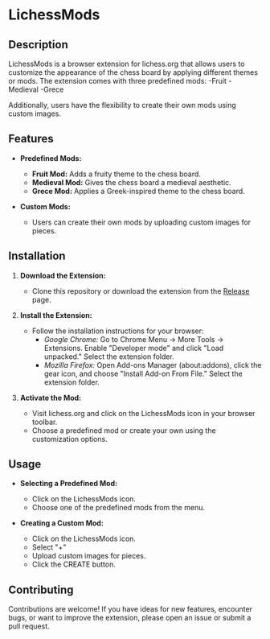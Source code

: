 # LichessMods

## Description

LichessMods is a browser extension for lichess.org that allows users to customize the appearance of the chess board by applying different themes or mods. The extension comes with three predefined mods: 
-Fruit
-Medieval
-Grece

Additionally, users have the flexibility to create their own mods using custom images.

## Features

- **Predefined Mods:**
  - **Fruit Mod:** Adds a fruity theme to the chess board.
  - **Medieval Mod:** Gives the chess board a medieval aesthetic.
  - **Grece Mod:** Applies a Greek-inspired theme to the chess board.

- **Custom Mods:**
  - Users can create their own mods by uploading custom images for pieces.

## Installation

1. **Download the Extension:**
   - Clone this repository or download the extension from the [Release](https://github.com/your-username/lichessMods/releases) page.

2. **Install the Extension:**
   - Follow the installation instructions for your browser:
     - *Google Chrome:* Go to Chrome Menu → More Tools → Extensions. Enable "Developer mode" and click "Load unpacked." Select the extension folder.
     - *Mozilla Firefox:* Open Add-ons Manager (about:addons), click the gear icon, and choose "Install Add-on From File." Select the extension folder.

3. **Activate the Mod:**
   - Visit lichess.org and click on the LichessMods icon in your browser toolbar.
   - Choose a predefined mod or create your own using the customization options.

## Usage

- **Selecting a Predefined Mod:**
  - Click on the LichessMods icon.
  - Choose one of the predefined mods from the menu.

- **Creating a Custom Mod:**
  - Click on the LichessMods icon.
  - Select "+"
  - Upload custom images for pieces.
  - Click the CREATE button.

## Contributing

Contributions are welcome! If you have ideas for new features, encounter bugs, or want to improve the extension, please open an issue or submit a pull request.



